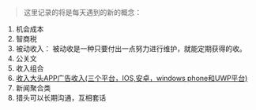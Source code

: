 > 这里记录的将是每天遇到的新的概念：

1. 机会成本
2. 智商税
3. 被动收入： 被动收是一种只要付出一点努力进行维护，就能定期获得的收。
4. 公关文
5. 收入组合
6. [收入大头APP广告收入(三个平台，IOS,安卓，windows phone和UWP平台)](https://www.v2ex.com/t/317307?p=2)
7. 新闻聚合类
8. 猎头可以长期沟通，互相套话
